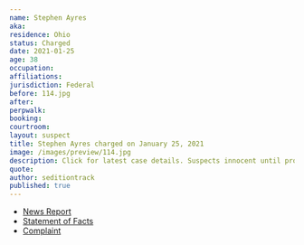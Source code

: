 ```yaml
---
name: Stephen Ayres
aka:
residence: Ohio
status: Charged
date: 2021-01-25
age: 38
occupation:
affiliations:
jurisdiction: Federal
before: 114.jpg
after:
perpwalk:
booking:
courtroom:
layout: suspect
title: Stephen Ayres charged on January 25, 2021
image: /images/preview/114.jpg
description: Click for latest case details. Suspects innocent until proven guilty.
quote:
author: seditiontrack
published: true
---
```


- [News Report](https://www.wfmj.com/story/43229774/warren-man-arrested-by-fbi-after-involvement-in-us-capitol-riots)
- [Statement of Facts](https://www.justice.gov/opa/page/file/1360721/download)
- [Complaint](https://www.justice.gov/opa/page/file/1360951/download)